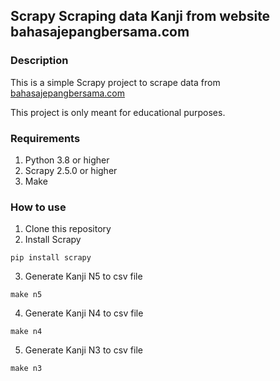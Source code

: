 ## Scrapy Scraping data Kanji from website bahasajepangbersama.com

### Description

This is a simple Scrapy project to scrape data from [bahasajepangbersama.com](https://bahasajepangbersama.com/)

This project is only meant for educational purposes.

### Requirements

1. Python 3.8 or higher
2. Scrapy 2.5.0 or higher
3. Make

### How to use

1. Clone this repository
2. Install Scrapy

```
pip install scrapy
```

3. Generate Kanji N5 to csv file

```
make n5
```

4. Generate Kanji N4 to csv file

```
make n4
```

5. Generate Kanji N3 to csv file

```
make n3
```
